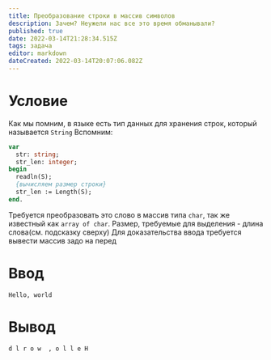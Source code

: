 ```yaml
---
title: Преобразование строки в массив символов
description: Зачем? Неужели нас все это время обманывали?
published: true
date: 2022-03-14T21:28:34.515Z
tags: задача
editor: markdown
dateCreated: 2022-03-14T20:07:06.082Z
---
```


# Условие
Как мы помним, в языке есть тип данных для хранения строк, который называется `String`
Вспомним:
```pascal
var
  str: string;
  str_len: integer;
begin
  readln(S);
  {вычисляем размер строки}
  str_len := Length(S);
end.
```
Требуется преобразовать это слово в массив типа `сhar`, так же известный как `array of char`. Размер, требуемые для выделения - длина слова(см. подсказку сверху) 
Для доказательства ввода требуется вывести массив задо на перед

# Ввод
```
Hello, world
```

# Вывод
```
d l r o w  , o l l e H
```